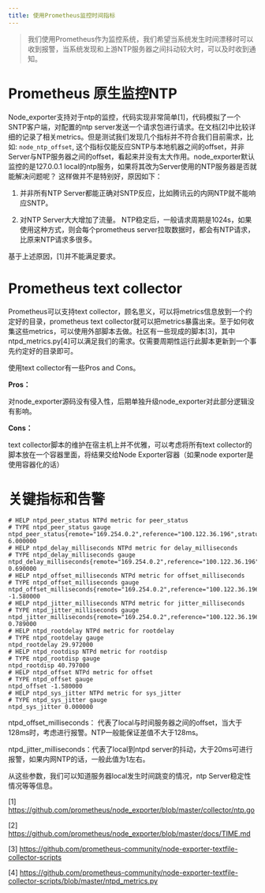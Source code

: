 ```yaml
---
title: 使用Prometheus监控时间指标
---
```



> 我们使用Prometheus作为监控系统，我们希望当系统发生时间漂移时可以收到报警，当系统发现和上游NTP服务器之间抖动较大时，可以及时收到通知。



# Prometheus 原生监控NTP

Node_exporter支持对于ntp的监控，代码实现非常简单[1]，代码模拟了一个SNTP客户端，对配置的ntp server发送一个请求包进行请求。在文档[2]中比较详细的记录了相关metrics。但是测试我们发现几个指标并不符合我们目前需求，比如: `node_ntp_offset`, 这个指标仅能反应SNTP与本地机器之间的offset，并非Server与NTP服务器之间的offset，看起来并没有太大作用。node_exporter默认监控的是127.0.0.1 local的ntp服务，如果将其改为Server使用的NTP服务器是否就能解决问题呢？ 这样做并不是特别好，原因如下：

1) 并非所有NTP Server都能正确对SNTP反应，比如腾讯云的内网NTP就不能响应SNTP。

2) 对NTP Server大大增加了流量。 NTP稳定后，一般请求周期是1024s，如果使用这种方式，则会每个prometheus server拉取数据时，都会有NTP请求，比原来NTP请求多很多。

基于上述原因，[1]并不能满足要求。



# Prometheus text collector

Prometheus可以支持text collector，顾名思义，可以将metrics信息放到一个约定好的目录，prometheus text collector就可以把metrics暴露出来。至于如何收集这些metrics，可以使用外部脚本去做。社区有一些现成的脚本[3]，其中ntpd_metrics.py[4]可以满足我们的需求。仅需要周期性运行此脚本更新到一个事先约定好的目录即可。

使用text collector有一些Pros and Cons。

**Pros：** 

对node_exporter源码没有侵入性，后期单独升级node_exporter对此部分逻辑没有影响。

**Cons：**

text collector脚本的维护在宿主机上并不优雅，可以考虑将所有text collector的脚本放在一个容器里面，将结果交给Node Exporter容器（如果node exporter是使用容器化的话）



# 关键指标和告警

```
# HELP ntpd_peer_status NTPd metric for peer_status
# TYPE ntpd_peer_status gauge
ntpd_peer_status{remote="169.254.0.2",reference="100.122.36.196",stratum="2",type="unicast"} 6.000000
# HELP ntpd_delay_milliseconds NTPd metric for delay_milliseconds
# TYPE ntpd_delay_milliseconds gauge
ntpd_delay_milliseconds{remote="169.254.0.2",reference="100.122.36.196"} 0.690000
# HELP ntpd_offset_milliseconds NTPd metric for offset_milliseconds
# TYPE ntpd_offset_milliseconds gauge
ntpd_offset_milliseconds{remote="169.254.0.2",reference="100.122.36.196"} -1.580000
# HELP ntpd_jitter_milliseconds NTPd metric for jitter_milliseconds
# TYPE ntpd_jitter_milliseconds gauge
ntpd_jitter_milliseconds{remote="169.254.0.2",reference="100.122.36.196"} 0.789000
# HELP ntpd_rootdelay NTPd metric for rootdelay
# TYPE ntpd_rootdelay gauge
ntpd_rootdelay 29.972000
# HELP ntpd_rootdisp NTPd metric for rootdisp
# TYPE ntpd_rootdisp gauge
ntpd_rootdisp 40.797000
# HELP ntpd_offset NTPd metric for offset
# TYPE ntpd_offset gauge
ntpd_offset -1.580000
# HELP ntpd_sys_jitter NTPd metric for sys_jitter
# TYPE ntpd_sys_jitter gauge
ntpd_sys_jitter 0.000000
```



ntpd_offset_milliseconds： 代表了local与时间服务器之间的offset，当大于128ms时，考虑进行报警。NTP一般能保证差值不大于128ms。

ntpd_jitter_milliseconds：代表了local到ntpd server的抖动，大于20ms可进行报警，如果内网NTP的话，一般此值为1左右。

从这些参数，我们可以知道服务器local发生时间跳变的情况，ntp Server稳定性情况等等信息。





[1] https://github.com/prometheus/node_exporter/blob/master/collector/ntp.go

[2] https://github.com/prometheus/node_exporter/blob/master/docs/TIME.md

[3] https://github.com/prometheus-community/node-exporter-textfile-collector-scripts

[4] https://github.com/prometheus-community/node-exporter-textfile-collector-scripts/blob/master/ntpd_metrics.py





